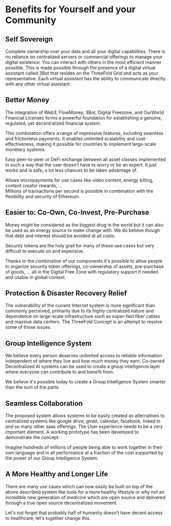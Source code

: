 # Benefits for Yourself and your Community

## Self Sovereign

Complete ownership over your data and all your digital capabilities. There is no reliance on centralized servers or commercial offerings to manage your digital existence. You can interact with others in the most efficient manner possible. This is made possible through the presence of a digital virtual assistant called 3Bot that resides on the ThreeFold Grid and acts as your representative. Each virtual assistant has the ability to communicate directly with any other virtual assistant.

## Better Money

The integration of Web3, FlowMoney, 3Bot, Digital Freezone, and OurWorld Financial Licenses forms a powerful foundation for establishing a genuine, regulated, yet decentralized financial system.

This combination offers a range of impressive features, including seamless and frictionless payments. It enables unlimited scalability and cost-effectiveness, making it possible for countries to implement large-scale monetary systems.

Easy peer-to-peer or DeFi exchange between all asset classes implemented in such a way that the user doesn’t have to worry or be an expert. It just works and is safe, a lot less chances to be taken advantage of.

Allows micropayments for use cases like video content, energy billing, content creator rewards, …  \
Millions of transactions per second is possible in combination with the flexibility and security of Ethereum.

## Easier to: Co-Own, Co-Invest, Pre-Purchase

Money might be considered as the biggest drug in the world but it can also be used as an energy source to make change with. We do believe though that debt and interest should be avoided at all costs.

Security tokens are the holy grail for many of these use cases but very difficult to execute on and expensive.

Thanks to the combination of our components it's possible to allow people to organize security token offerings, co-ownership of assets, pre-purchase of goods, … all in the Digital Free Zone with regulatory support if needed and usable in global context.

## Protection & Disaster Recovery Relief

The vulnerability of the current Internet system is more significant than commonly perceived, primarily due to its highly centralized nature and dependence on large-scale infrastructure such as super-fast fiber cables and massive data centers. The ThreeFold Concept is an attempt to resolve some of those issues.

## Group Intelligence System

We believe every person deserves unlimited access to reliable information independent of where they live and how much money they earn. Co-owned Decentralized AI systems can be used to create a group intelligence layer where everyone can contribute to and benefit from.

We believe it's possible today to create a Group Intelligence System smarter than the sum of the parts.

## Seamless Collaboration

The proposed system allows systems to be easily created as alternatives to centralized systems like google drive, gmail, calendar, facebook, linked in and so many other saas offerings. The User experience needs to be a very important element. A working prototype has been developed to demonstrate the concept.

Imagine hundreds of millions of people being able to work together in their own language and in all performance at a fraction of the cost supported by the power of our Group Intelligence System.

## A More Healthy and Longer Life

There are many use cases which can now easily be built on top of the above described system like tools for a more healthy lifestyle or why not an incredible new generation of medicine which are open source and delivered through a true open source decentralized movement.

Let's not forget that probably half of humanity doesn’t have decent access to healthcare, let's together change this.